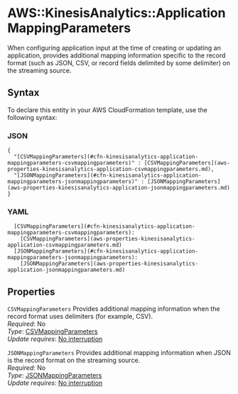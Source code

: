 # AWS::KinesisAnalytics::Application MappingParameters<a name="github-mappingparameters"></a>

When configuring application input at the time of creating or updating an application, provides additional mapping information specific to the record format \(such as JSON, CSV, or record fields delimited by some delimiter\) on the streaming source\.

## Syntax<a name="aws-properties-kinesisanalytics-application-mappingparameters-syntax"></a>

To declare this entity in your AWS CloudFormation template, use the following syntax:

### JSON<a name="aws-properties-kinesisanalytics-application-mappingparameters-syntax.json"></a>

```
{
  "[CSVMappingParameters](#cfn-kinesisanalytics-application-mappingparameters-csvmappingparameters)" : [CSVMappingParameters](aws-properties-kinesisanalytics-application-csvmappingparameters.md),
  "[JSONMappingParameters](#cfn-kinesisanalytics-application-mappingparameters-jsonmappingparameters)" : [JSONMappingParameters](aws-properties-kinesisanalytics-application-jsonmappingparameters.md)
}
```

### YAML<a name="aws-properties-kinesisanalytics-application-mappingparameters-syntax.yaml"></a>

```
  [CSVMappingParameters](#cfn-kinesisanalytics-application-mappingparameters-csvmappingparameters): 
    [CSVMappingParameters](aws-properties-kinesisanalytics-application-csvmappingparameters.md)
  [JSONMappingParameters](#cfn-kinesisanalytics-application-mappingparameters-jsonmappingparameters): 
    [JSONMappingParameters](aws-properties-kinesisanalytics-application-jsonmappingparameters.md)
```

## Properties<a name="aws-properties-kinesisanalytics-application-mappingparameters-properties"></a>

`CSVMappingParameters`  <a name="cfn-kinesisanalytics-application-mappingparameters-csvmappingparameters"></a>
Provides additional mapping information when the record format uses delimiters \(for example, CSV\)\.  
*Required*: No  
*Type*: [CSVMappingParameters](aws-properties-kinesisanalytics-application-csvmappingparameters.md)  
*Update requires*: [No interruption](https://docs.aws.amazon.com/AWSCloudFormation/latest/UserGuide/using-cfn-updating-stacks-update-behaviors.html#update-no-interrupt)

`JSONMappingParameters`  <a name="cfn-kinesisanalytics-application-mappingparameters-jsonmappingparameters"></a>
Provides additional mapping information when JSON is the record format on the streaming source\.  
*Required*: No  
*Type*: [JSONMappingParameters](aws-properties-kinesisanalytics-application-jsonmappingparameters.md)  
*Update requires*: [No interruption](https://docs.aws.amazon.com/AWSCloudFormation/latest/UserGuide/using-cfn-updating-stacks-update-behaviors.html#update-no-interrupt)
